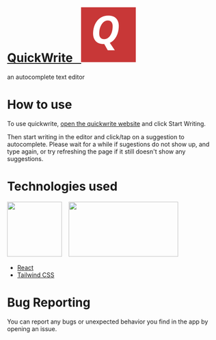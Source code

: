 # [QuickWrite &nbsp;&nbsp;<img src="https://raw.githubusercontent.com/anuragsingh6/quickwrite/gh-pages/assets/logo-6f0784e5.svg">](https://anuragsingh6.github.io/quickwrite)
an autocomplete text editor

# How to use
To use quickwrite, [open the quickwrite website](https://anuragsingh6.github.io/quickwrite) and click Start Writing.

Then start writing in the editor and click/tap on a suggestion to autocomplete.
Please wait for a while if sugestions do not show up, and type again, or try refreshing the page if it still doesn't show any suggestions.

# Technologies used
[<img src="https://upload.wikimedia.org/wikipedia/commons/a/a7/React-icon.svg" height="128px" width="128px">](https://github.com/facebook/react)&nbsp;&nbsp;&nbsp;&nbsp;[<img src="https://raw.githubusercontent.com/tailwindlabs/tailwindcss/HEAD/.github/logo-light.svg" height="128px" width="256px">](https://github.com/tailwindlabs/tailwindcss)
* [React](https://github.com/facebook/react)
* [Tailwind CSS](https://github.com/tailwindlabs/tailwindcss)

# Bug Reporting
You can report any bugs or unexpected behavior you find in the app by opening an issue.
